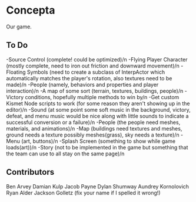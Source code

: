 Concepta
========

Our game.

To Do
--------
-Source Control (complete! could be optimized)/n
-Flying Player Character (mostly complete, need to iron out friction and downward movement)/n
-Floating Symbols (need to create a subclass of InterpActor which automatically matches the player's rotation, also textures need to be made)/n
-People (namely, behaviors and properties and player interaction)/n
-A map of some sort (terrain, textures, buildings, people)/n
-Victory conditions, hopefully multiple methods to win by/n
-Get custom Kismet Node scripts to work (for some reason they aren't showing up in the editor)/n
-Sound (at some point some soft music in the background, victory, defeat, and menu music would be nice along with little sounds to indicate a successful conversion or a failure)/n
-People (the people need meshes, materials, and animations)/n
-Map (buildings need textures and meshes, ground needs a texture possibly meshes(grass),  sky needs a texture)/n
-Menu (art, buttons)/n
-Splash Screen (something to show while game loads(art))/n
-Story (not to be implemented in the game but something that the team can use to all stay on the same page)/n

Contributors
--------
Ben Arvey
Damian Kulp
Jacob Payne
Dylan Shumway
Aundrey Kornolovich
Ryan Alder
Jackson Golletz
(fix your name if I spelled it wrong!)

